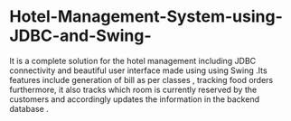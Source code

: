 # Hotel-Management-System-using-JDBC-and-Swing-
It is a complete solution for the  hotel management including JDBC connectivity and  beautiful user interface made using  using  Swing .Its features include  generation of bill as per classes , tracking food orders furthermore, it also tracks which room is currently reserved by the customers and accordingly updates the information in the backend database .

